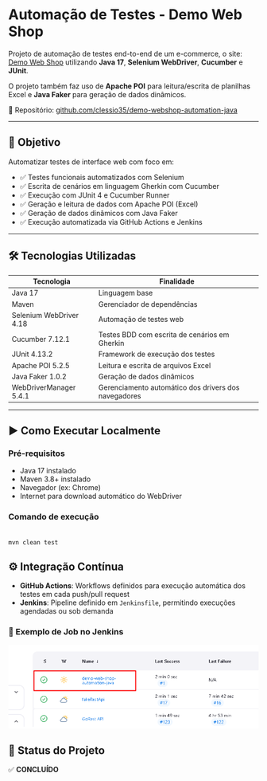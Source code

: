 # Automação de Testes - Demo Web Shop

Projeto de automação de testes end-to-end de um e-commerce, o site: [Demo Web Shop](https://demowebshop.tricentis.com/) utilizando **Java 17**,
**Selenium WebDriver**, **Cucumber** e **JUnit**.  

O projeto também faz uso de **Apache POI** para leitura/escrita de planilhas Excel e **Java Faker** para geração de dados dinâmicos.

🔗 Repositório: [github.com/clessio35/demo-webshop-automation-java](https://github.com/clessio35/demo-webshop-automation-java)

---

## 🚀 Objetivo

Automatizar testes de interface web com foco em:

- ✅ Testes funcionais automatizados com Selenium
- ✅ Escrita de cenários em linguagem Gherkin com Cucumber
- ✅ Execução com JUnit 4 e Cucumber Runner
- ✅ Geração e leitura de dados com Apache POI (Excel)
- ✅ Geração de dados dinâmicos com Java Faker
- ✅ Execução automatizada via GitHub Actions e Jenkins

---

## 🛠️ Tecnologias Utilizadas

| Tecnologia               | Finalidade                                             |
|--------------------------|--------------------------------------------------------|
| Java 17                  | Linguagem base                                         |
| Maven                    | Gerenciador de dependências                            |
| Selenium WebDriver 4.18  | Automação de testes web                                |
| Cucumber 7.12.1          | Testes BDD com escrita de cenários em Gherkin          |
| JUnit 4.13.2             | Framework de execução dos testes                       |
| Apache POI 5.2.5         | Leitura e escrita de arquivos Excel                    |
| Java Faker 1.0.2         | Geração de dados dinâmicos                             |
| WebDriverManager 5.4.1   | Gerenciamento automático dos drivers dos navegadores   |

---

## ▶️ Como Executar Localmente

### Pré-requisitos

- Java 17 instalado  
- Maven 3.8+ instalado  
- Navegador (ex: Chrome)  
- Internet para download automático do WebDriver

### Comando de execução

```no terminal 'bash'

mvn clean test

```

## ⚙️ Integração Contínua

- **GitHub Actions**: Workflows definidos para execução automática dos testes em cada push/pull request
- **Jenkins**: Pipeline definido em `Jenkinsfile`, permitindo execuções agendadas ou sob demanda

### 📸 Exemplo de Job no Jenkins

![Jenkins Job](https://github.com/clessio35/demo-webshop-automation-java/blob/main/images/jenkins-job-demo-webshop.png?raw=true)

## 📌 Status do Projeto

✅ **CONCLUÍDO**
